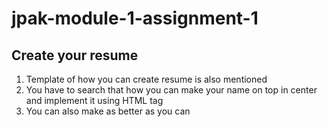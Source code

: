 # jpak-module-1-assignment-1

## Create your resume
1) Template of how you can create resume is also mentioned
2) You have to search that how you can make your name on top in center and implement it using HTML tag
3) You can also make as better as you can
